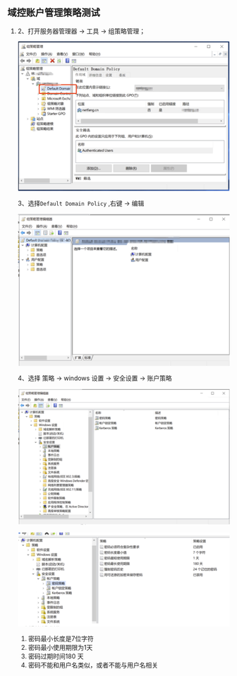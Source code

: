 ## 域控账户管理策略测试

1. 2、打开服务器管理器 -> 工具 -> 组策略管理；

   ![image-20240722112057304](./05_%E5%9F%9F%E6%8E%A7%E8%B4%A6%E6%88%B7%E7%AE%A1%E7%90%86%E7%AD%96%E7%95%A5%E9%85%8D%E7%BD%AE.assets/image-20240722112057304.png)

   3、选择`Default Domain Policy` ,右键 -> 编辑

   ![image-20240722112127680](./05_%E5%9F%9F%E6%8E%A7%E8%B4%A6%E6%88%B7%E7%AE%A1%E7%90%86%E7%AD%96%E7%95%A5%E9%85%8D%E7%BD%AE.assets/image-20240722112127680.png)

   4、选择 策略 -> windows 设置 -> 安全设置 -> 账户策略

   ![image-20240722112145529](./05_%E5%9F%9F%E6%8E%A7%E8%B4%A6%E6%88%B7%E7%AE%A1%E7%90%86%E7%AD%96%E7%95%A5%E9%85%8D%E7%BD%AE.assets/image-20240722112145529.png)

   ![image-20240722112220727](./05_%E5%9F%9F%E6%8E%A7%E8%B4%A6%E6%88%B7%E7%AE%A1%E7%90%86%E7%AD%96%E7%95%A5%E9%85%8D%E7%BD%AE.assets/image-20240722112220727.png)

   1. 密码最小长度是7位字符
   2. 密码最小使用期限为1天
   3. 密码过期时间180 天
   4. 密码不能和用户名类似，或者不能与用户名相关